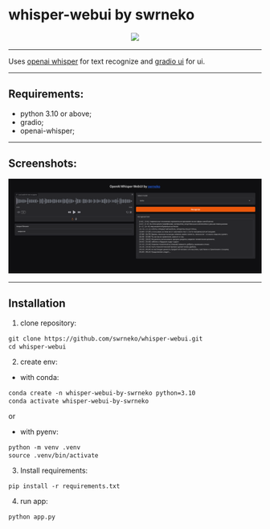 # whisper-webui by swrneko
<div align="center">
  <img src="https://count.getloli.com/get/@swrneko-whisper-webui?theme=rule34"/>
</div>

---

Uses [openai whisper](https://github.com/openai/whisper) for text recognize and [gradio ui](https://github.com/gradio-app/gradio) for ui.

---

## Requirements:
- python 3.10 or above;
- gradio;
- openai-whisper;

---

## Screenshots:

<div>
  <img src="src/preview.png">
</div>

---

## Installation
1. clone repository:

```shell
git clone https://github.com/swrneko/whisper-webui.git
cd whisper-webui
```

2. create env:
  - with conda:
  ```shell
  conda create -n whisper-webui-by-swrneko python=3.10  
  conda activate whisper-webui-by-swrneko
  ```
  
  or

  - with pyenv: 
  ```shell
  python -m venv .venv
  source .venv/bin/activate
 ```

3. Install requirements:
```shell
pip install -r requirements.txt
```

4. run app:
```shell
python app.py
```

